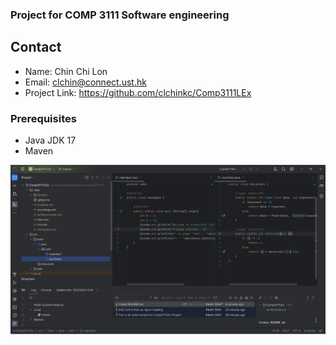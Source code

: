 ### Project for COMP 3111 Software engineering

## Contact

- Name: Chin Chi Lon
- Email: clchin@connect.ust.hk
- Project Link: https://github.com/clchinkc/Comp3111LEx

### Prerequisites

- Java JDK 17
- Maven

![screen capture](screen_capture.JPG)

